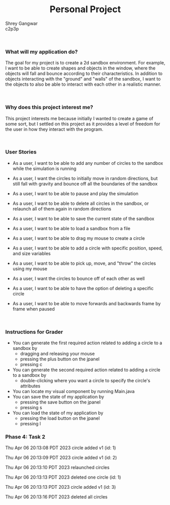 [//]: # (# My Personal Project)

[//]: # (## A subtitle)

<h1 style="text-align: center;"> Personal Project </h1>

Shrey Gangwar  
c2p3p


<br/>

### What will my application do?
The goal for my project is to create a 2d sandbox environment.
For example, I want to be able to create shapes and objects in the window,
where the objects will fall and bounce according to their characteristics.
In addition to objects interacting with the "ground" and "walls" of the sandbox,
I want to the objects to also be able to interact with each other in a realistic
manner.

<br/>

### Why does this project interest me?
This project interests me because initially I wanted to create a game of some sort,
but I settled on this project as it provides a level of freedom for the user 
in how they interact
with the program.

<br/>

### User Stories

- As a user, I want to be able to add any number of circles to the sandbox while the simulation is running
- As a user, I want the circles to initially move in random directions, but still fall with gravity and bounce off all the boundaries of the sandbox
- As a user, I want to be able to pause and play the simulation
- As a user, I want to be able to delete all circles in the sandbox, or relaunch all of them again in random directions


- As a user, I want to be able to save the current state of the sandbox
- As a user, I want to be able to load a sandbox from a file

- As a user, I want to be able to drag my mouse to create a circle
- As a user, I want to be able to add a circle with specific position, speed, and size variables
- As a user, I want to be able to pick up, move, and "throw" the circles using my mouse
- As a user, I want the circles to bounce off of each other as well
- As a user, I want to be able to have the option of deleting a specific circle
- As a user, I want to be able to move forwards and backwards frame by frame when paused

<br/>

### Instructions for Grader

- You can generate the first required action related to adding a circle to a sandbox by
  - dragging and releasing your mouse
  - pressing the plus button on the jpanel
  - pressing c
- You can generate the second required action related to adding a circle to a sandbox by
  - double-clicking where you want a circle to specify the circle's attributes
- You can locate my visual component by running Main.java
- You can save the state of my application by
  - pressing the save button on the jpanel
  - pressing s
- You can load the state of my application by
  - pressing the load button on the jpanel
  - pressing l

### Phase 4: Task 2

Thu Apr 06 20:13:08 PDT 2023
circle added v1 (id: 1)

Thu Apr 06 20:13:09 PDT 2023
circle added v1 (id: 2)

Thu Apr 06 20:13:10 PDT 2023
relaunched circles

Thu Apr 06 20:13:13 PDT 2023
deleted one circle (id: 1)

Thu Apr 06 20:13:13 PDT 2023
circle added v1 (id: 3)

Thu Apr 06 20:13:16 PDT 2023
deleted all circles